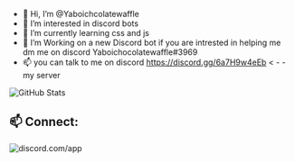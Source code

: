- 👋 Hi, I’m @Yaboichcolatewaffle
- 👀 I’m interested in discord bots
- 🌱 I’m currently learning css and js
- 💞️ I’m Working on a new Discord bot if you are intrested in helping me dm me on discord Yaboichocolatewaffle#3969 
- 📫 you can talk to me on discord https://discord.gg/6a7H9w4eEb < - - my server

<!---
Yaboichcolatewaffle/Yaboichcolatewaffle is a ✨ special ✨ repository because its `README.md` (this file) appears on your GitHub profile.
You can click the Preview link to take a look at your changes.
--->

![GitHub Stats](https://github-readme-stats.vercel.app/api?username=Yaboichcolatewaffle&theme=radical)

## 📫 Connect:
![discord.com/app](https://discord.c99.nl/widget/theme-3/807922838853779457.png)
